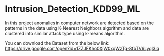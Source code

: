 # Intrusion_Detection_KDD99_ML
In this project anomalies in computer network are detected based on the patterns in the data using K-Nearest Neighbors algorithm and data are clustered into similar attack type using k-means algorithm. 

You can download the Dataset from the below link:
  https://drive.google.com/open?id=1ZZJFKho0XjWCxgWzTg-8fbTV6LyqI3lq

